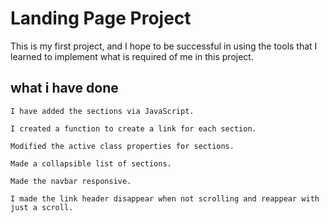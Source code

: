 # Landing Page Project

This is my first project, and I hope to be successful in using the tools that I learned to implement what is required of me in this project.

## what i have done

```
I have added the sections via JavaScript.

I created a function to create a link for each section.

Modified the active class properties for sections.

Made a collapsible list of sections.

Made the navbar responsive.

I made the link header disappear when not scrolling and reappear with just a scroll.
```